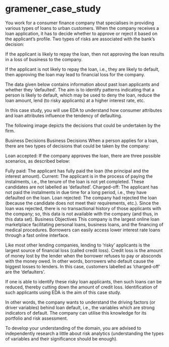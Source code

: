 # gramener_case_study
You work for a consumer finance company that specialises in providing various types of loans to urban customers. When the company receives a loan application, it has to decide whether to approve or reject it based on the applicant’s profile. Two types of risks are associated with the bank’s decision:

If the applicant is likely to repay the loan, then not approving the loan results in a loss of business to the company.

If the applicant is not likely to repay the loan, i.e., they are likely to default, then approving the loan may lead to financial loss for the company.

 

The data given below contains information about past loan applicants and whether they ‘defaulted’. The aim is to identify patterns indicating that a person is likely to default, which may be used to deny the loan, reduce the loan amount, lend (to risky applicants) at a higher interest rate, etc.

 

In this case study, you will use EDA to understand how consumer attributes and loan attributes influence the tendency of defaulting.

The following image depicts the decisions that could be undertaken by the firm.

Business Decisions
Business Decisions
When a person applies for a loan, there are two types of decisions that could be taken by the company:

Loan accepted: If the company approves the loan, there are three possible scenarios, as described below:

Fully paid: The applicant has fully paid the loan (the principal and the interest amount).
Current: The applicant is in the process of paying the instalments, i.e., the tenure of the loan is not yet completed. These candidates are not labelled as ‘defaulted’.
Charged-off: The applicant has not paid the instalments in due time for a long period, i.e., they have defaulted on the loan.
Loan rejected: The company had rejected the loan (because the candidate does not meet their requirements, etc.). Since the loan was rejected, there is no transactional history of those applicants with the company; so, this data is not available with the company (and thus, in this data set).
Business Objectives
This company is the largest online loan marketplace facilitating personal loans, business loans, and the financing of medical procedures. Borrowers can easily access lower interest rate loans through a fast online interface.

 

Like most other lending companies, lending to ‘risky’ applicants is the largest source of financial loss (called credit loss). Credit loss is the amount of money lost by the lender when the borrower refuses to pay or absconds with the money owed. In other words, borrowers who default cause the biggest losses to lenders. In this case, customers labelled as ‘charged-off’ are the ‘defaulters’.

 

If one is able to identify these risky loan applicants, then such loans can be reduced, thereby cutting down the amount of credit loss. Identification of such applicants using EDA is the aim of this case study.

 

In other words, the company wants to understand the driving factors (or driver variables) behind loan default, i.e., the variables which are strong indicators of default. The company can utilise this knowledge for its portfolio and risk assessment. 


To develop your understanding of the domain, you are advised to independently research a little about risk analytics (understanding the types of variables and their significance should be enough).

 
